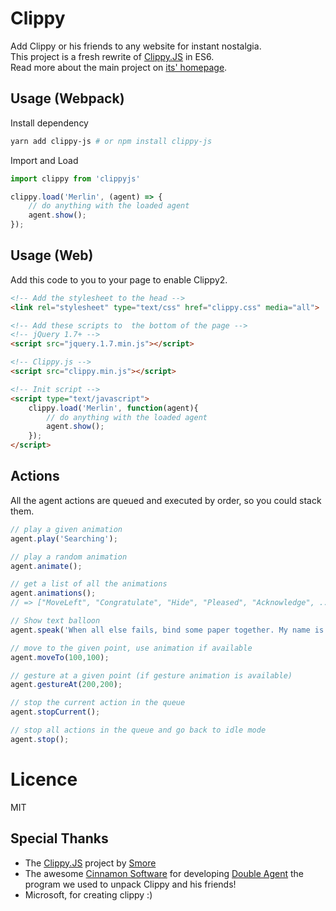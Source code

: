 # Clippy
Add Clippy or his friends to any website for instant nostalgia.  
This project is a fresh rewrite of [Clippy.JS](http://smore.com/clippy-js) in ES6.   
Read more about the main project on [its' homepage](http://smore.com/clippy-js).    

## Usage (Webpack)
Install dependency
```bash
yarn add clippy-js # or npm install clippy-js
```

Import and Load
```js
import clippy from 'clippyjs'

clippy.load('Merlin', (agent) => {
    // do anything with the loaded agent
    agent.show();
});
```

## Usage (Web)
Add this code to you to your page to enable Clippy2.

```html
<!-- Add the stylesheet to the head -->
<link rel="stylesheet" type="text/css" href="clippy.css" media="all">

<!-- Add these scripts to  the bottom of the page -->
<!-- jQuery 1.7+ -->
<script src="jquery.1.7.min.js"></script>

<!-- Clippy.js -->
<script src="clippy.min.js"></script>

<!-- Init script -->
<script type="text/javascript">
    clippy.load('Merlin', function(agent){
        // do anything with the loaded agent
        agent.show();
    });
</script>
```

## Actions
All the agent actions are queued and executed by order, so you could stack them.

```javascript
// play a given animation
agent.play('Searching');

// play a random animation
agent.animate();

// get a list of all the animations
agent.animations();
// => ["MoveLeft", "Congratulate", "Hide", "Pleased", "Acknowledge", ...]

// Show text balloon
agent.speak('When all else fails, bind some paper together. My name is Clippy.');

// move to the given point, use animation if available
agent.moveTo(100,100);

// gesture at a given point (if gesture animation is available)
agent.gestureAt(200,200);

// stop the current action in the queue
agent.stopCurrent();

// stop all actions in the queue and go back to idle mode
agent.stop();
```

# Licence
MIT

## Special Thanks
- The [Clippy.JS](http://smore.com/clippy-js) project by [Smore](http://smore.com)
- The awesome [Cinnamon Software](http://www.cinnamonsoftware.com/) for developing [Double Agent](http://doubleagent.sourceforge.net/)
the program we used to unpack Clippy and his friends!
- Microsoft, for creating clippy :)